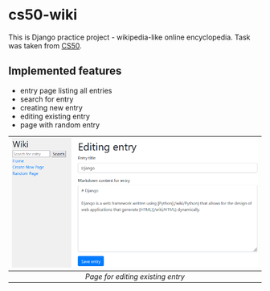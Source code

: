 # cs50-wiki

This is Django practice project - wikipedia-like online encyclopedia. Task was taken from [CS50](https://cs50.harvard.edu/web/2020/projects/1/wiki/).

## Implemented features

- entry page listing all entries
- search for entry
- creating new entry
- editing existing entry
- page with random entry

|     ![Example](./public/1.png)    |
|:---------------------------------:|
| _Page for editing existing entry_ |
